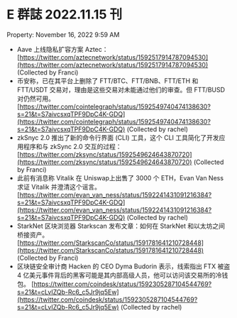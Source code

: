 # E 群誌 2022.11.15 刊

Property: November 16, 2022 9:59 AM

- Aave 上线隐私扩容方案 Aztec：[https://twitter.com/aztecnetwork/status/1592517914787094530](https://twitter.com/aztecnetwork/status/1592517914787094530) (Collected by Franci)
- 币安称，已在其平台上删除了 FTT/BTC、FTT/BNB、FTT/ETH 和 FTT/USDT 交易对，理由是这些交易对未能通过他们的审查。但 FTT/BUSD 对仍然可用。[https://twitter.com/cointelegraph/status/1592549740474138630?s=21&t=S7aivcsxqTPF9DpC4K-GDQ](https://twitter.com/cointelegraph/status/1592549740474138630?s=21&t=S7aivcsxqTPF9DpC4K-GDQ) (Collected by rachel)
- zkSnyc 2.0 推出了新的命令行界面 (CLI) 工具，这个 CLI 工具简化了开发应用程序和与 zkSync 2.0 交互的过程：[https://twitter.com/zksync/status/1592549624643870720](https://twitter.com/zksync/status/1592549624643870720) (Collected by Franci)
- 此前有消息称 Vitalik 在 Uniswap上出售了 3000 个 ETH，Evan Van Ness 求证 Vitalik 并澄清这个谣言。[https://twitter.com/evan_van_ness/status/1592241431091216384?s=21&t=S7aivcsxqTPF9DpC4K-GDQ](https://twitter.com/evan_van_ness/status/1592241431091216384?s=21&t=S7aivcsxqTPF9DpC4K-GDQ) (Collected by rachel)
- StarkNet 区块浏览器 Starkscan 发布文章：如何在 StarkNet 和以太坊之间桥接资产。[https://twitter.com/StarkscanCo/status/1591781641210728448](https://twitter.com/StarkscanCo/status/1591781641210728448) (Collected by Franci)
- 区块链安全审计商 Hacken 的 CEO Dyma Budorin 表示，线索指出 FTX 被盗 4 亿美元事件背后的黑客可能是其内部高级人员，他可以访问该交易所的冷钱包。 [https://twitter.com/coindesk/status/1592305287104544769?s=21&t=cLvIZQb-Rc6_c5Jr9jq5Ew](https://twitter.com/coindesk/status/1592305287104544769?s=21&t=cLvIZQb-Rc6_c5Jr9jq5Ew) (Collected by rachel)